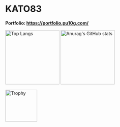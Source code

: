 # KATO83

**Portfolio: https://portfolio.pu10g.com/**

<p>
  <img height="170" src="https://github-readme-stats.vercel.app/api/top-langs/?username=kato83&layout=compact" alt="Top Langs"/>
  <img height="170" src="https://github-readme-stats.vercel.app/api?username=kato83&show_icons=true" alt="Anurag's GitHub stats"/>
</p>
<p>
	<img height="100" src="https://github-profile-trophy.vercel.app/?username=kato83&column=7" alt="Trophy"/>
</p>
